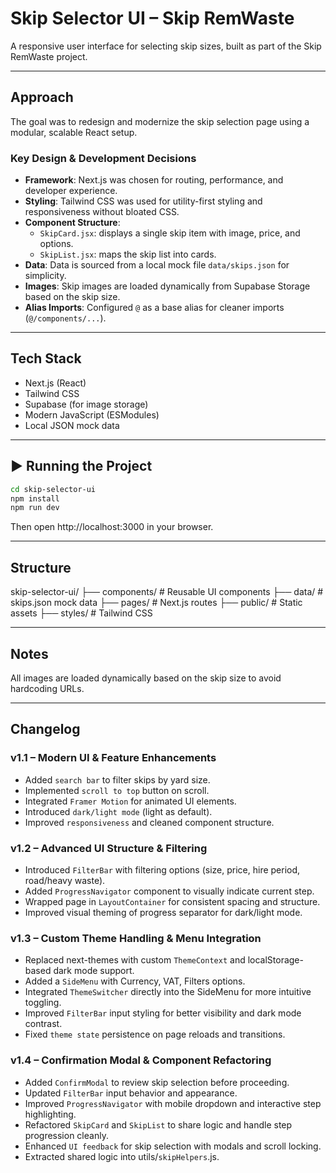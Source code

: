 # Skip Selector UI – Skip RemWaste

A responsive user interface for selecting skip sizes, built as part of the Skip RemWaste project.

---

## Approach

The goal was to redesign and modernize the skip selection page using a modular, scalable React setup.

### Key Design & Development Decisions

- **Framework**: Next.js was chosen for routing, performance, and developer experience.
- **Styling**: Tailwind CSS was used for utility-first styling and responsiveness without bloated CSS.
- **Component Structure**:
  - `SkipCard.jsx`: displays a single skip item with image, price, and options.
  - `SkipList.jsx`: maps the skip list into cards.
- **Data**: Data is sourced from a local mock file `data/skips.json` for simplicity.
- **Images**: Skip images are loaded dynamically from Supabase Storage based on the skip size.
- **Alias Imports**: Configured `@` as a base alias for cleaner imports (`@/components/...`).

---

## Tech Stack

- Next.js (React)
- Tailwind CSS
- Supabase (for image storage)
- Modern JavaScript (ESModules)
- Local JSON mock data

---

## ▶️ Running the Project

```bash
cd skip-selector-ui
npm install
npm run dev
```
Then open http://localhost:3000 in your browser.

---

## Structure

skip-selector-ui/
├── components/        # Reusable UI components
├── data/              # skips.json mock data
├── pages/             # Next.js routes
├── public/            # Static assets
├── styles/            # Tailwind CSS

---

## Notes

All images are loaded dynamically based on the skip size to avoid hardcoding URLs.

---

## Changelog

### v1.1 – Modern UI & Feature Enhancements
- Added `search bar` to filter skips by yard size.
- Implemented `scroll to top` button on scroll.
- Integrated `Framer Motion` for animated UI elements.
- Introduced `dark/light mode` (light as default).
- Improved `responsiveness` and cleaned component structure.

### v1.2 – Advanced UI Structure & Filtering
- Introduced `FilterBar` with filtering options (size, price, hire period, road/heavy waste).
- Added `ProgressNavigator` component to visually indicate current step.
- Wrapped page in `LayoutContainer` for consistent spacing and structure.
- Improved visual theming of progress separator for dark/light mode.

### v1.3 – Custom Theme Handling & Menu Integration
- Replaced next-themes with custom `ThemeContext` and localStorage-based dark mode support.
- Added a `SideMenu` with Currency, VAT, Filters options.
- Integrated `ThemeSwitcher` directly into the SideMenu for more intuitive toggling.
- Improved `FilterBar` input styling for better visibility and dark mode contrast.
- Fixed `theme state` persistence on page reloads and transitions.

### v1.4 – Confirmation Modal & Component Refactoring
- Added `ConfirmModal` to review skip selection before proceeding.
- Updated `FilterBar` input behavior and appearance.
- Improved `ProgressNavigator` with mobile dropdown and interactive step highlighting.
- Refactored `SkipCard` and `SkipList` to share logic and handle step progression cleanly.
- Enhanced `UI feedback` for skip selection with modals and scroll locking.
- Extracted shared logic into utils/`skipHelpers`.js.